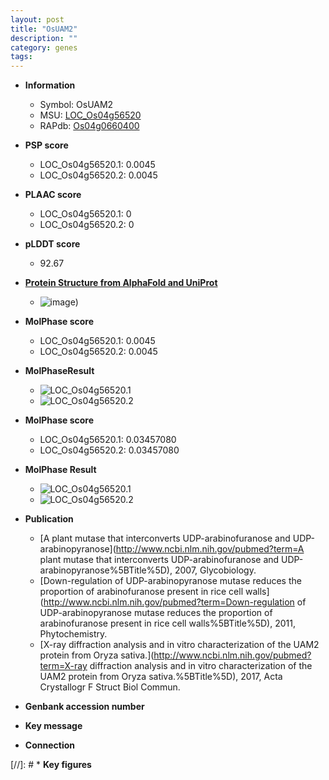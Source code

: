 ```yaml
---
layout: post
title: "OsUAM2"
description: ""
category: genes
tags: 
---
```


* **Information**  
    + Symbol: OsUAM2  
    + MSU: [LOC_Os04g56520](http://rice.plantbiology.msu.edu/cgi-bin/ORF_infopage.cgi?orf=LOC_Os04g56520)  
    + RAPdb: [Os04g0660400](http://rapdb.dna.affrc.go.jp/viewer/gbrowse_details/irgsp1?name=Os04g0660400)  

* **PSP score**  
    + LOC_Os04g56520.1: 0.0045 
    + LOC_Os04g56520.2: 0.0045 

* **PLAAC score**  
    + LOC_Os04g56520.1: 0 
    + LOC_Os04g56520.2: 0 

* **pLDDT score**
    + 92.67

* **[Protein Structure from AlphaFold and UniProt](https://www.uniprot.org/uniprotkb/Q7FAY6/entry#structure)**
    + ![image](https://ricepsp.github.io/images/Q7/AF-Q7FAY6-F1.png))

* **MolPhase score**
    + LOC_Os04g56520.1: 0.0045
    + LOC_Os04g56520.2: 0.0045

* **MolPhaseResult**
    + ![LOC_Os04g56520.1](https://ricepsp.github.io/pictures/LOC_Os04g/LOC_Os04g56520.1.png)
    + ![LOC_Os04g56520.2](https://ricepsp.github.io/pictures/LOC_Os04g/LOC_Os04g56520.2.png)

* **MolPhase score**
    + LOC_Os04g56520.1: 0.03457080
    + LOC_Os04g56520.2: 0.03457080

* **MolPhase Result**
    + ![LOC_Os04g56520.1](https://304243504.github.io/Pictures/LOC_Os04g/LOC_Os04g56520.1.png)
    + ![LOC_Os04g56520.2](https://304243504.github.io/Pictures/LOC_Os04g/LOC_Os04g56520.2.png)

* **Publication**  
    + [A plant mutase that interconverts UDP-arabinofuranose and UDP-arabinopyranose](http://www.ncbi.nlm.nih.gov/pubmed?term=A plant mutase that interconverts UDP-arabinofuranose and UDP-arabinopyranose%5BTitle%5D), 2007, Glycobiology.
    + [Down-regulation of UDP-arabinopyranose mutase reduces the proportion of arabinofuranose present in rice cell walls](http://www.ncbi.nlm.nih.gov/pubmed?term=Down-regulation of UDP-arabinopyranose mutase reduces the proportion of arabinofuranose present in rice cell walls%5BTitle%5D), 2011, Phytochemistry.
    + [X-ray diffraction analysis and in vitro characterization of the UAM2 protein from Oryza sativa.](http://www.ncbi.nlm.nih.gov/pubmed?term=X-ray diffraction analysis and in vitro characterization of the UAM2 protein from Oryza sativa.%5BTitle%5D), 2017, Acta Crystallogr F Struct Biol Commun.

* **Genbank accession number**  

* **Key message**  

* **Connection**  

[//]: # * **Key figures**  


